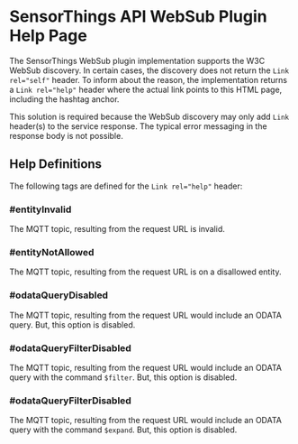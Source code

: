 # SensorThings API WebSub Plugin Help Page

The SensorThings WebSub plugin implementation supports the W3C WebSub discovery. In certain cases, the discovery does not return the `Link rel="self"` header. To inform about the reason,
the implementation returns a `Link rel="help"` header where the actual link points to this HTML page, including the hashtag anchor.

This solution is required because the WebSub discovery may only add `Link` header(s) to the service response. The typical error messaging in the response body is not possible.

## Help Definitions
The following tags are defined for the `Link rel="help"` header:

<a id="entityInvalid"></a>
### #entityInvalid
The MQTT topic, resulting from the request URL is invalid.

<a id="entityNotAllowed"></a>
### #entityNotAllowed

The MQTT topic, resulting from the request URL is on a disallowed entity.

<a id="odataQueryDisabled"></a>
### #odataQueryDisabled

The MQTT topic, resulting from the request URL would include an ODATA query. But, this option is disabled.

<a id="odataQueryFilterDisabled"></a>
### #odataQueryFilterDisabled

The MQTT topic, resulting from the request URL would include an ODATA query with the command `$filter`. But, this option is disabled.

<a id="odataQueryFilterDisabled"></a>
### #odataQueryFilterDisabled

The MQTT topic, resulting from the request URL would include an ODATA query with the command `$expand`. But, this option is disabled.